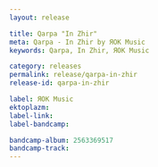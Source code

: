 ```yaml
---
layout: release

title: Qarpa "In Zhir"
meta: Qarpa - In Zhir by ЯОК Music
keywords: Qarpa, In Zhir, ЯОК Music

category: releases
permalink: release/qarpa-in-zhir
release-id: qarpa-in-zhir

label: ЯОК Music
ektoplazm: 
label-link: 
label-bandcamp: 

bandcamp-album: 2563369517
bandcamp-track: 
---
```


